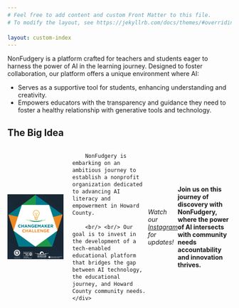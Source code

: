 ```yaml
---
# Feel free to add content and custom Front Matter to this file.
# To modify the layout, see https://jekyllrb.com/docs/themes/#overriding-theme-defaults

layout: custom-index
---
```


NonFudgery is a platform crafted for teachers and students eager to harness the power of AI in the learning journey. Designed to foster collaboration, our platform offers a unique environment where AI:

- Serves as a supportive tool for students, enhancing understanding and creativity. 
- Empowers educators with the transparency and guidance they need to foster a healthy relationship with generative tools and technology. 

## The Big Idea
 
<div style="display: flex; align-items: center; margin-bottom: 20px">
    <img src="/images/change1.png" alt="Howard County Changemaker Challenge" style="width: 25%; margin-right: 20px;">
    <div>
        
        NonFudgery is embarking on an ambitious journey to establish a nonprofit organization dedicated to advancing AI literacy and empowerment in Howard County.
        
        <br/> <br/> Our goal is to invest in the development of a tech-enabled educational platform that bridges the gap between AI technology, the educational journey, and Howard County community needs.
    </div>
</div>


_Watch our [Instagram](https://instagram.com/nonfudgery) for updates!_ 


**Join us on this journey of discovery with NonFudgery, where the power of AI intersects with community needs accountability and innovation thrives.**